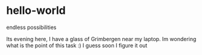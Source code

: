 # hello-world
endless possibilities

Its evening here, I have a glass of Grimbergen near my laptop.
Im wondering what is the point of this task :)
I guess soon I figure it out
